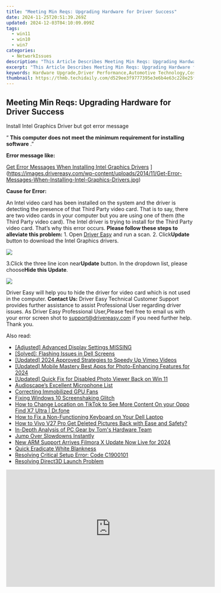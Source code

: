 ```yaml
---
title: "Meeting Min Reqs: Upgrading Hardware for Driver Success"
date: 2024-11-25T20:51:39.269Z
updated: 2024-12-03T04:10:09.099Z
tags:
  - win11
  - win10
  - win7
categories:
  - NetworkIssues
description: "This Article Describes Meeting Min Reqs: Upgrading Hardware for Driver Success"
excerpt: "This Article Describes Meeting Min Reqs: Upgrading Hardware for Driver Success"
keywords: Hardware Upgrade,Driver Performance,Automotive Technology,Cost-Effective Upgrades,Enhanced Safety Features,Truck Driver Gadgets,Efficient Driving Equipment
thumbnail: https://thmb.techidaily.com/d529ee3f9777395e3e6b4e63c228e25fbb4330a46358a8f92c3ef7608136a4ab.jpg
---
```


## Meeting Min Reqs: Upgrading Hardware for Driver Success

 Install Intel Graphics Driver but got error message

 “ **This computer does not meet the minimum requirement for installing software** .”

**Error message like:**

[Get Error Messages When Installing Intel Graphics Drivers](https://images.drivereasy.com/wp-content/uploads/2014/11/Get-Error-Messages-When-Installing-Intel-Graphics-Drivers.jpg) ](https://images.drivereasy.com/wp-content/uploads/2014/11/Get-Error-Messages-When-Installing-Intel-Graphics-Drivers.jpg)

**Cause for Error:**

An Intel video card has been installed on the system and the driver is detecting the presence of that Third Party video card. That is to say, there are two video cards in your computer but you are using one of them (the Third Party video card). The Intel driver is trying to install for the Third Party video card. That’s why this error occurs. **Please follow these steps to alleviate this problem:** 1\. Open [Driver Easy](https://tools.techidaily.com/drivereasy/download/) and run a scan. 2\. Click**Update** button to download the Intel Graphics drivers.

![](https://images.drivereasy.com/wp-content/uploads/2016/06/img_574f9477ccb94.png)

3.Click the three line icon near**Update** button. In the dropdown list, please choose**Hide this Update**.

![](https://images.drivereasy.com/wp-content/uploads/2016/06/img_574f952aa5025.png)

Driver Easy will help you to hide the driver for video card which is not used in the computer. **Contact Us:** Driver Easy Technical Customer Support provides further assistance to assist Professional User regarding driver issues. As Driver Easy Professional User,Please feel free to email us with your error screen shot to <support@drivereasy.com> if you need further help. Thank you.

<ins class="adsbygoogle"
     style="display:block"
     data-ad-format="autorelaxed"
     data-ad-client="ca-pub-7571918770474297"
     data-ad-slot="1223367746"></ins>

<ins class="adsbygoogle"
     style="display:block"
     data-ad-client="ca-pub-7571918770474297"
     data-ad-slot="8358498916"
     data-ad-format="auto"
     data-full-width-responsive="true"></ins>

<span class="atpl-alsoreadstyle">Also read:</span>
<div><ul>
<li><a href="https://network-issues.techidaily.com/adjusted-advanced-display-settings-missing/"><u>[Adjusted] Advanced Display Settings MISSING</u></a></li>
<li><a href="https://network-issues.techidaily.com/solved-flashing-issues-in-dell-screens/"><u>[Solved]: Flashing Issues in Dell Screens</u></a></li>
<li><a href="https://vimeo-videos.techidaily.com/updated-2024-approved-strategies-to-speedy-up-vimeo-videos/"><u>[Updated] 2024 Approved Strategies to Speedy Up Vimeo Videos</u></a></li>
<li><a href="https://fox-info.techidaily.com/updated-mobile-mastery-best-apps-for-photo-enhancing-features-for-2024/"><u>[Updated] Mobile Mastery Best Apps for Photo-Enhancing Features for 2024</u></a></li>
<li><a href="https://fox-boxes.techidaily.com/updated-quick-fix-for-disabled-photo-viewer-back-on-win-11/"><u>[Updated] Quick Fix for Disabled Photo Viewer Back on Win 11</u></a></li>
<li><a href="https://extra-lessons.techidaily.com/audioscapes-excellent-microphone-list/"><u>Audioscape’s Excellent Microphone List</u></a></li>
<li><a href="https://network-issues.techidaily.com/correcting-immobilized-gpu-fans/"><u>Correcting Immobilized GPU Fans</u></a></li>
<li><a href="https://network-issues.techidaily.com/fixing-windows-10-screenshaking-glitch/"><u>Fixing Windows 10 Screenshaking Glitch</u></a></li>
<li><a href="https://location-social.techidaily.com/how-to-change-location-on-tiktok-to-see-more-content-on-your-oppo-find-x7-ultra-drfone-by-drfone-virtual-android/"><u>How to Change Location on TikTok to See More Content On your Oppo Find X7 Ultra | Dr.fone</u></a></li>
<li><a href="https://win-howtos.techidaily.com/how-to-fix-a-non-functioning-keyboard-on-your-dell-laptop/"><u>How to Fix a Non-Functioning Keyboard on Your Dell Laptop</u></a></li>
<li><a href="https://review-topics.techidaily.com/how-to-vivo-v27-pro-get-deleted-pictures-back-with-ease-and-safety-by-fonelab-android-recover-pictures/"><u>How to Vivo V27 Pro Get Deleted Pictures Back with Ease and Safety?</u></a></li>
<li><a href="https://hardware-reviews.techidaily.com/in-depth-analysis-of-pc-gear-by-toms-hardware-team/"><u>In-Depth Analysis of PC Gear by Tom's Hardware Team</u></a></li>
<li><a href="https://network-issues.techidaily.com/jump-over-slowdowns-instantly/"><u>Jump Over Slowdowns Instantly</u></a></li>
<li><a href="https://video-creation-software.techidaily.com/new-arm-support-arrives-filmora-x-update-now-live-for-2024/"><u>New ARM Support Arrives Filmora X Update Now Live for 2024</u></a></li>
<li><a href="https://network-issues.techidaily.com/quick-eradicate-white-blankness/"><u>Quick Eradicate White Blankness</u></a></li>
<li><a href="https://network-issues.techidaily.com/resolving-critical-setup-error-code-c1900101/"><u>Resolving Critical Setup Error: Code C1900101</u></a></li>
<li><a href="https://network-issues.techidaily.com/resolving-direct3d-launch-problem/"><u>Resolving Direct3D Launch Problem</u></a></li>
</ul></div>

<!-- affiliate ads begin -->
<iframe width="560" height="315" src="https://www.youtube.com/embed/cKRBWf1EDZo?si=CTNd4q450biit4eM" title="YouTube video player" frameborder="0" allow="accelerometer; autoplay; clipboard-write; encrypted-media; gyroscope; picture-in-picture; web-share" referrerpolicy="strict-origin-when-cross-origin" allowfullscreen></iframe>
<!-- affiliate ads end -->

